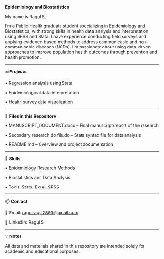 **Epidemiology and Biostatistics**

My name is Ragul S,

I’m a Public Health graduate student specializing in Epidemiology and Biostatistics, with strong skills in health data analysis and interpretation using SPSS and Stata. I have experience conducting field surveys and applying evidence-based methods to address communicable and non-communicable diseases (NCDs). I’m passionate about using data-driven approaches to improve population health outcomes through prevention and health promotion.
________________________________________
📊**Projects**

•	Regression analysis using Stata

•	Epidemiological data interpretation

•	Health survey data visualization
________________________________________
📂 **Files in this Repository**

•	MANUSCRIPT_DOCUMENT.docx – Final manuscript/report of the research

•	Secondary research do file.do – Stata syntax file for data analysis

•	README.md – Overview and project documentation
________________________________________
🧠 **Skills**

•	Epidemiology Research Methods

•	Biostatistics and Data Analysis

•	Tools: Stata, Excel, SPSS
________________________________________
📫 **Contact**

📧 Email: ragulragul2893@gmail.com

🔗 LinkedIn: Ragul S
________________________________________
💡 **Notes**

All data and materials shared in this repository are intended solely for academic and educational purposes.

